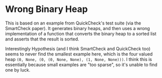 # Wrong Binary Heap

This is based on an example from QuickCheck's test suite (via the SmartCheck
paper). It generates binary heaps, and then uses a wrong implementation of
a function that converts the binary heap to a sorted list and asserts that the
result is sorted.

Interestingly Hypothesis (and I think SmartCheck and QuickCheck too) seems to
never find the smallest example here, which is the four valued heap `(0, None,
(0, (0, None, None), (1, None, None)))`. I think this is essentially because
small examples are "too sparse", so it's unable to find one by luck.
